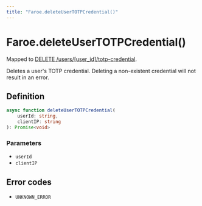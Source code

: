 ```yaml
---
title: "Faroe.deleteUserTOTPCredential()"
---
```


# Faroe.deleteUserTOTPCredential()

Mapped to [DELETE /users/\[user_id\]/totp-credential](/api-reference/rest/endpoints/delete_users_userid_totp-credential).

Deletes a user's TOTP credential. Deleting a non-existent credential will not result in an error.

## Definition

```ts
async function deleteUserTOTPCredential(
    userId: string,
    clientIP: string
): Promise<void>
```

### Parameters

- `userId`
- `clientIP`

## Error codes

- `UNKNOWN_ERROR`
